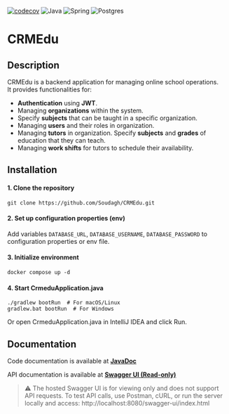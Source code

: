 [![codecov](https://codecov.io/gh/Soudagh/CRMEdu/graph/badge.svg?token=27CBSXJHDE)](https://codecov.io/gh/Soudagh/CRMEdu)
![Java](https://img.shields.io/badge/Java-ED8B00?style=flat&logo=openjdk&logoColor=white)
![Spring](https://img.shields.io/badge/Spring-6DB33F?style=flat&logo=spring&logoColor=white)
![Postgres](https://img.shields.io/badge/PostgreSQL-4169E1?style=flat&logo=postgresql&logoColor=white)
# CRMEdu

## Description
CRMEdu is a backend application for managing online school operations.  
It provides functionalities for:
- **Authentication** using **JWT**.
- Managing **organizations** within the system.
- Specify **subjects** that can be taught in a specific organization.
- Managing **users** and their roles in organization.
- Managing **tutors** in organization. Specify **subjects** and **grades** of education that they can teach.
- Managing **work shifts** for tutors to schedule their availability.

## Installation
#### 1. Clone the repository
```git clone https://github.com/Soudagh/CRMEdu.git```

#### 2. Set up configuration properties (env)
Add variables `DATABASE_URL`, `DATABASE_USERNAME`, `DATABASE_PASSWORD` to configuration properties or env file.

#### 3. Initialize environment
```docker compose up -d```

#### 4. Start CrmeduApplication.java
```
./gradlew bootRun  # For macOS/Linux
gradlew.bat bootRun  # For Windows
``` 
Or open CrmeduApplication.java in IntelliJ IDEA and click Run.

## Documentation
Code documentation is available at [**JavaDoc**](https://soudagh.github.io/CRMEdu/javadoc/)

API documentation is available at [**Swagger UI (Read-only)**](https://soudagh.github.io/CRMEdu/swagger/index.html)

> ⚠️ The hosted Swagger UI is for viewing only and does not support API requests.
> To test API calls, use Postman, cURL, or run the server locally and access:
> http://localhost:8080/swagger-ui/index.html
